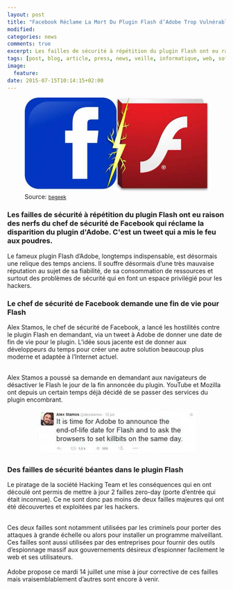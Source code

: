 ```yaml
---
layout: post
title: "Facebook Réclame La Mort Du Plugin Flash d’Adobe Trop Vulnérable"
modified:
categories: news
comments: true
excerpt: Les failles de sécurité à répétition du plugin Flash ont eu raison des nerfs du chef de sécurité de Facebook qui réclame la disparition du plugin d'Adobe. C'est un tweet qui a mis le feu aux poudres. 
tags: [post, blog, article, press, news, veille, informatique, web, software, hardware, logiciel, facebook, adobe, flash, geek, actualité, actu, fatza, brice, phatza, mort, sécurité, youtube, mozilla]
image:
  feature:
date: 2015-07-15T10:14:15+02:00
---
```


<figure>
	<img src="../images/faceflash/facebook-flash.jpg" alt="Facebook vs Flash">
	Source: <small><a href="http://www.begeek.fr/flash-facebook-veut-la-mort-du-celebre-plugin-dadobe-175395">begeek</a></small>
</figure>

<h3>Les failles de sécurité à répétition du plugin Flash ont eu raison des nerfs du chef de sécurité de Facebook qui réclame la disparition du plugin d'Adobe. C'est un tweet qui a mis le feu aux poudres.</h3>

<p>Le fameux plugin Flash d’Adobe, longtemps indispensable, est désormais une relique des temps anciens. Il souffre désormais d’une très mauvaise réputation au sujet de sa fiabilité, de sa consommation de ressources et surtout des problèmes de sécurité qui en font un espace privilégié pour les hackers.</p>

<h3>Le chef de sécurité de Facebook demande une fin de vie pour Flash</h3>

<p>Alex Stamos, le chef de sécurité de Facebook, a lancé les hostilités contre le plugin Flash en demandant, via un tweet à Adobe de donner une date de fin de vie pour le plugin. L’idée sous jacente est de donner aux développeurs du temps pour créer une autre solution beaucoup plus moderne et adaptée à l’Internet actuel.</p>
<br>
Alex Stamos a poussé sa demande en demandant aux navigateurs de désactiver le Flash le jour de la fin annoncée du plugin. YouTube et Mozilla ont depuis un certain temps déjà décidé de se passer des services du plugin encombrant.

<figure>
	<center><img src="../images/faceflash/tweet-alex-stamos.jpg" alt="Alex Stamos"></center>
</figure>

<h3>Des failles de sécurité béantes dans le plugin Flash</h3>

<p>Le piratage de la société Hacking Team et les conséquences qui en ont découlé ont permis de mettre à jour 2 failles zero-day (porte d’entrée qui était inconnue). Ce ne sont donc pas moins de deux failles majeures qui ont été découvertes et exploitées par les hackers.</p>
<br>
Ces deux failles sont notamment utilisées par les criminels pour porter des attaques à grande échelle ou alors pour installer un programme malveillant. Ces failles sont aussi utilisées par des entreprises pour fournir des outils d’espionnage massif aux gouvernements désireux d’espionner facilement le web et ses utilisateurs.
<br><br>
Adobe propose ce mardi 14 juillet une mise à jour corrective de ces failles mais vraisemblablement d’autres sont encore à venir.
